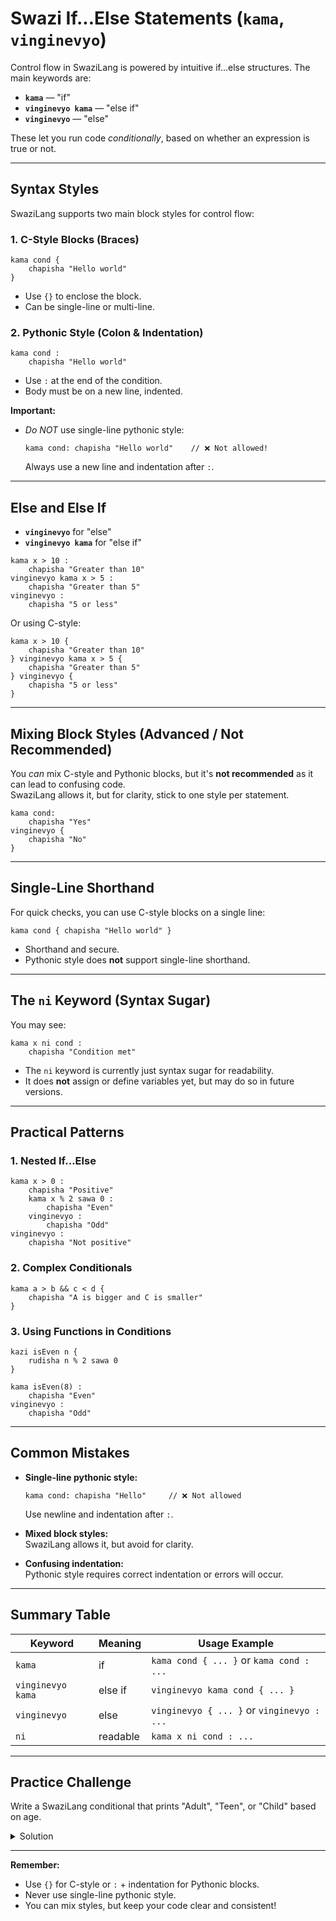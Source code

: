 # Swazi If...Else Statements (`kama`, `vinginevyo`)

Control flow in SwaziLang is powered by intuitive if...else structures. The main keywords are:

- **`kama`** — "if"
- **`vinginevyo kama`** — "else if"
- **`vinginevyo`** — "else"

These let you run code *conditionally*, based on whether an expression is true or not.

---

## Syntax Styles

SwaziLang supports two main block styles for control flow:

### 1. **C-Style Blocks (Braces)**
```swazi
kama cond {
    chapisha "Hello world"
}
```
- Use `{}` to enclose the block.
- Can be single-line or multi-line.

### 2. **Pythonic Style (Colon & Indentation)**
```swazi
kama cond :
    chapisha "Hello world"
```
- Use `:` at the end of the condition.
- Body must be on a new line, indented.

**Important:**  
- *Do NOT* use single-line pythonic style:  
  ```swazi
  kama cond: chapisha "Hello world"    // ❌ Not allowed!
  ```
  Always use a new line and indentation after `:`.

---

## Else and Else If

- **`vinginevyo`** for "else"
- **`vinginevyo kama`** for "else if"

```swazi
kama x > 10 :
    chapisha "Greater than 10"
vinginevyo kama x > 5 :
    chapisha "Greater than 5"
vinginevyo :
    chapisha "5 or less"
```

Or using C-style:
```swazi
kama x > 10 {
    chapisha "Greater than 10"
} vinginevyo kama x > 5 {
    chapisha "Greater than 5"
} vinginevyo {
    chapisha "5 or less"
}
```

---

## Mixing Block Styles (Advanced / Not Recommended)

You *can* mix C-style and Pythonic blocks, but it's **not recommended** as it can lead to confusing code.  
SwaziLang allows it, but for clarity, stick to one style per statement.

```swazi
kama cond:
    chapisha "Yes"
vinginevyo {
    chapisha "No"
}
```

---

## Single-Line Shorthand

For quick checks, you can use C-style blocks on a single line:
```swazi
kama cond { chapisha "Hello world" }
```
- Shorthand and secure.
- Pythonic style does **not** support single-line shorthand.

---

## The `ni` Keyword (Syntax Sugar)

You may see:
```swazi
kama x ni cond :
    chapisha "Condition met"
```
- The `ni` keyword is currently just syntax sugar for readability.
- It does **not** assign or define variables yet, but may do so in future versions.

---

## Practical Patterns

### 1. Nested If...Else

```swazi
kama x > 0 :
    chapisha "Positive"
    kama x % 2 sawa 0 :
        chapisha "Even"
    vinginevyo :
        chapisha "Odd"
vinginevyo :
    chapisha "Not positive"
```

### 2. Complex Conditionals

```swazi
kama a > b && c < d {
    chapisha "A is bigger and C is smaller"
}
```

### 3. Using Functions in Conditions

```swazi
kazi isEven n {
    rudisha n % 2 sawa 0
}

kama isEven(8) :
    chapisha "Even"
vinginevyo :
    chapisha "Odd"
```

---

## Common Mistakes

- **Single-line pythonic style:**  
  ```swazi
  kama cond: chapisha "Hello"     // ❌ Not allowed
  ```
  Use newline and indentation after `:`.

- **Mixed block styles:**  
  SwaziLang allows it, but avoid for clarity.

- **Confusing indentation:**  
  Pythonic style requires correct indentation or errors will occur.

---

## Summary Table

| Keyword           | Meaning      | Usage Example                            |
|-------------------|-------------|------------------------------------------|
| `kama`            | if          | `kama cond { ... }` or `kama cond : ...` |
| `vinginevyo kama` | else if     | `vinginevyo kama cond { ... }`           |
| `vinginevyo`      | else        | `vinginevyo { ... }` or `vinginevyo : ...`|
| `ni`              | readable    | `kama x ni cond : ...`                   |

---

## Practice Challenge

Write a SwaziLang conditional that prints "Adult", "Teen", or "Child" based on age.

<details>
<summary>Solution</summary>

```swazi
data age = 16

kama age >= 18 :
    chapisha "Adult"
vinginevyo kama age >= 13 :
    chapisha "Teen"
vinginevyo :
    chapisha "Child"
```
</details>

---

**Remember:**  
- Use `{}` for C-style or `:` + indentation for Pythonic blocks.
- Never use single-line pythonic style.
- You can mix styles, but keep your code clear and consistent!